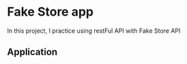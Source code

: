 # Fake Store app

In this project, I practice using restFul API with Fake Store API

## Application


